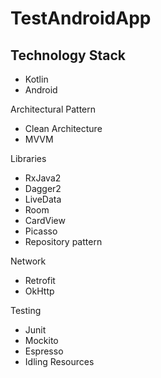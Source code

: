 # TestAndroidApp

## Technology Stack
* Kotlin
* Android

Architectural Pattern
* Clean Architecture
* MVVM

Libraries
* RxJava2
* Dagger2
* LiveData
* Room
* CardView
* Picasso
* Repository pattern 


Network
* Retrofit
* OkHttp

Testing
* Junit
* Mockito
* Espresso
* Idling Resources
